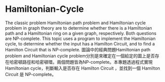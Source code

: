 # Hamiltonian-Cycle
The classic problem Hamiltonian path problem and Hamiltonian cycle problem in graph theory are to determine whether there is a Hamiltonian path and a Hamiltonian ring on a given graph, respectively. Both questions are NP-complete. This topic uses a program to implement the Hamiltonian cycle, to determine whether the input has a Hamilton Circuit, and to find a Hamilton Circuit that is NP-complete.
圖論中的經典問題Hamiltonian path problem and Hamiltonian cycle problem分別是來確定在一個給定的圖上是否存在哈密頓路徑和哈密頓環。兩個問題皆為NP-complete。本專題透過程式實現Hamiltonian cycle，判斷輸入是否存在 Hamilton Circuit ，並找到一個 Hamilton Circuit 是 NP-complete。
